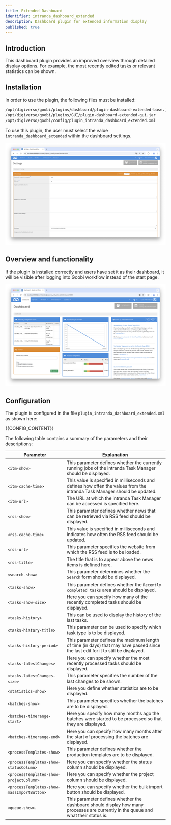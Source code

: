 ```yaml
---
title: Extended Dashboard
identifier: intranda_dashboard_extended
description: Dashboard plugin for extended information display
published: true
---
```


## Introduction
This dashboard plugin provides an improved overview through detailed display options. For example, the most recently edited tasks or relevant statistics can be shown.

## Installation
In order to use the plugin, the following files must be installed:

```bash
/opt/digiverso/goobi/plugins/dashboard/plugin-dashboard-extended-base.jar
/opt/digiverso/goobi/plugins/GUI/plugin-dashboard-extended-gui.jar
/opt/digiverso/goobi/config/plugin_intranda_dashboard_extended.xml
```

To use this plugin, the user must select the value `intranda_dashboard_extended` within the dashboard settings. 

![Selection of the dashboard in the user settings](screen1_en.png)


## Overview and functionality
If the plugin is installed correctly and users have set it as their dashboard, it will be visible after logging into Goobi workflow instead of the start page.

![User interface of the dashboard](screen2_en.png)

## Configuration
The plugin is configured in the file `plugin_intranda_dashboard_extended.xml` as shown here:

{{CONFIG_CONTENT}}

The following table contains a summary of the parameters and their descriptions:

Parameter               | Explanation
------------------------|------------------------------------
`<itm-show>`            | This parameter defines whether the currently running jobs of the intranda Task Manager should be displayed. 
`<itm-cache-time>`      | This value is specified in milliseconds and defines how often the values from the intranda Task Manager should be updated.
`<itm-url>`             | The URL at which the intranda Task Manager can be accessed is specified here.
`<rss-show>`            | This parameter defines whether news that can be retrieved via RSS feed should be displayed.
`<rss-cache-time>`      | This value is specified in milliseconds and indicates how often the RSS feed should be updated.
`<rss-url>`             | This parameter specifies the website from which the RSS feed is to be loaded.
`<rss-title>`           | The title that is to appear above the news items is defined here.
`<search-show>`         | This parameter determines whether the `Search` form should be displayed.
`<tasks-show>`          | This parameter defines whether the `Recently completed tasks` area should be displayed.
`<tasks-show-size>`     | Here you can specify how many of the recently completed tasks should be displayed.
`<tasks-history>`       | This can be used to display the history of the last tasks. 
`<tasks-history-title>` | This parameter can be used to specify which task type is to be displayed.
`<tasks-history-period>` | This parameter defines the maximum length of time (in days) that may have passed since the last edit for it to still be displayed.
`<tasks-latestChanges>` | Here you can specify whether the most recently processed tasks should be displayed.
`<tasks-latestChanges-size>` | This parameter specifies the number of the last changes to be shown.
`<statistics-show>`     | Here you define whether statistics are to be displayed.
`<batches-show>`        | This parameter specifies whether the batches are to be displayed.
`<batches-timerange-start>` | Here you specify how many months ago the batches were started to be processed so that they are displayed.
`<batches-timerange-end>` | Here you can specify how many months after the start of processing the batches are displayed.
`<processTemplates-show>` | This parameter defines whether the production templates are to be displayed.
`<processTemplates-show-statusColumn>` | Here you can specify whether the status column should be displayed.
`<processTemplates-show-projectColumn>` | Here you can specify whether the project column should be displayed.
`<processTemplates-show-massImportButton>` | Here you can specify whether the bulk import button should be displayed.
`<queue-show>`.           | This parameter defines whether the dashboard should display how many processes are currently in the queue and what their status is.